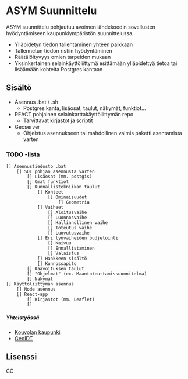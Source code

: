 # ASYM Suunnittelu

ASYM suunnittelu pohjautuu avoimen lähdekoodin sovellusten hyödyntämiseen kaupunkiympäristön suunnittelussa.

  - Ylläpidetyn tiedon tallentaminen yhteen paikkaan
  - Tallennetun tiedon ristiin hyödyntäminen
  - Räätälöityvyys omien tarpeiden mukaan
  - Yksinkertainen selainkäyttöliittymä esittämään ylläpidettyä tietoa tai lisäämään kohteita Postgres kantaan
 
## Sisältö
- Asennus .bat / .sh
    - Postgres kanta, lisäosat, taulut, näkymät, funktiot...
- REACT pohjainen selainkarttakäyttöliittymän repo
    - Tarvittavat kirjastot ja scriptit
- Geoserver
    - Ohjeistus asennukseen tai mahdollinen valmis paketti asentamista varten

### TODO -lista

    [] Asennustiedosto .bat
        [] SQL pohjan asennusta varten
            [] Lisäosat (mm. postgis)
            [] Omat funktiot
            [] Kunnallistekniikan taulut
                [] Kohteet
                    [] Ominaisuudet
                        [] Geometria
                [] Vaiheet
                    [] Aloitusvaihe
                    [] Luonnosvaihe
                    [] Hallinnollinen vaihe
                    [] Toteutus vaihe
                    [] Luovutusvaihe
                [] Eri työvaiheiden budjetointi
                    [] Kaivuu
                    [] Ennallistaminen
                    [] Valaistus
                [] Hankkeen sisältö
                [] Kunnossapito
            [] Kaavoituksen taulut
            [] "Ohjelmat" (ex. Maantoteuttamissuunnitelma)
            [] Näkymät
    [] Käyttöliittymän asennus
        [] Node asennus
        [] React-app
            [] Kirjastot (mm. Leaflet)
            [] 
 
##### Yhteistyössä
- [Kouvolan kaupunki](https://www.kouvola.fi/)
- [GeoIDT](http://geoidt.com/)

Lisenssi
----

CC
